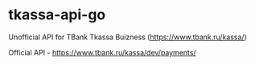 # tkassa-api-go
Unofficial API for TBank Tkassa Buizness (https://www.tbank.ru/kassa/)

Official API - https://www.tbank.ru/kassa/dev/payments/
